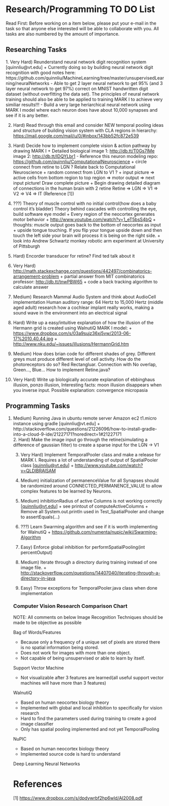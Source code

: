 Research/Programming TO DO List
===============================
Read First: Before working on a item below, please put your e-mail in the task so that anyone else interested 
will be able to collaborate with you. All tasks are also numbered by the amount of importance.

<h2>Researching Tasks</h2>  
  1. Very Hard) Reunderstand neural network digit recognition system [quinnliu@vt.edu]
       + Currently doing so by building neural network digit recognition with good notes here:
         https://github.com/quinnliu/MachineLearning/tree/master/unsupervisedLearning/neuralNetworks
           - Able to get 2 layer neural network to get 95% (and 3 layer neural network to get 97%) correct on MNIST handwritten  
             digit dataset (without overfitting the data set). The principles of neural network training should also be able to be applied to training MARK I to achieve very similiar results!!!
           - Build a very large heriarchical neural network using MARK I model where each neuron does have about 10,000 synapses
             and see if it is any better.

  2. Hard) Read through this email and consider NEW temporal pooling ideas and structure of building vision system with CLA 
             regions in hierarchy: https://mail.google.com/mail/u/0/#inbox/143bb52fc872e539

  3. Hard) Decide how to implement complete vision & action pathway by drawing MARK I 
             + Detailed biological image 1: http://db.tt/T0Gs7lMe image 2: http://db.tt/IDQYLbr1 
               - Reference this neuron modeling repo: https://github.com/quinnliu/ComputationalNeuroscience
	               + circle connect from retine to LGN ? Relate back to Computational Neuroscience
                 + random connect from LGN to V1 ? 
	           + input picture => active cells from bottom region to top region => motor output => next input picture! Draw 
               complete picture
             + Begin drawing detailed diagram of connections in the human brain with 2 retine
	             Retine => LGN => V1 => V2 => V4 => IT (Reference [1]) 

  4. ???) Theory of muscle control with no initial control(how does a baby control it’s bladder)
            Theory behind cascades with controlling the eye, build software eye model
            + Every region of the neocortex generates motor behavior
            + http://www.youtube.com/watch?v=1_eT5bsS4bQ
            + thoughts: muscle output goes back to the bottom of neocortex as input
            + upside tongue touching. If you flip your tongue upside down and then touch the left side your brain will process it
              is being on the right side. 
            + look into Andrew Schwartz monkey robotic arm experiment at University of Pittsburgh

  5. Hard) Encorder transducer for retine? Find ted talk about it

  6. Very Hard) http://math.stackexchange.com/questions/442497/combinatorics-arrangement-problem
                  + partial answer from MIT combinatorics professor: http://db.tt/tnwPBW65
                  + code a back tracking algorithm to calculate answer 

  7. Medium) Research Mammal Audio System and think about AudioCell implementation
               Human auditory range: 64 Hertz to 15,000 Hertz (middle aged adult) research how a cochlear implant really
               works, making a sound wave in the environment into an electrical signal

  8. Hard) Write up a easy/intuitive explanation of how the illusion of the Hermann grid is created
             using WalnutiQ MARK I model:
             + https://www.dropbox.com/s/03a9sujz36xj5vw/2013-06-17%2010.40.44.jpg
             + http://www.nku.edu/~issues/illusions/HermannGrid.htm

  9. Medium) How does brian code for different shades of grey. Different greys must produce different level of cell activity.
               How do the photoreceptors do so? Red Rectangluar. Connection with No overlap, Green..., Blue... How to implement Retine.java?

  10. Very Hard) Write up biologically accurate explanation of ebbinghaus illusion, ponzo illusion,
                   Interesting facts: moon illusion disappears when you inverse input. Possible explanation: convergence micropasia

<h2>Programming Tasks</h2>
<ol>
  <li> Medium) Running Java in ubuntu remote server Amazon ec2 t1.micro instance using gradle [quinnliu@vt.edu]
               + http://stackoverflow.com/questions/21226096/how-to-install-gradle-into-a-cloud-9-ide/21227171?noredirect=1#21227171
</li>
  2. Hard) Make the image input go through the retine(simulating a difference of gaussian filter) to create a sparse input for the LGN -> V1

  3. Very Hard) Implement TemporalPooler class and make a release for MARK I. Requires a lot of understanding of output of
                  SpatialPooler class [quinnliu@vt.edu]
                  + http://www.youtube.com/watch?v=QLDlBRAlSAM

  4. Medium) initialization of permanenceValue for all Synapses should be randomized around CONNECTED_PERMANENCE_VALUE to
               allow complex features to be learned by Neurons.

  5. Medium) inhibitionRadius of active Columns is not working correctly [quinnliu@vt.edu]
               + see printout of computeActiveColumns
               + Remove all System.out.println used in Test_SpatialPooler and change to assertEquals(...)

  6. ???) Learn Swarming algorithm and see if it is worth implementing for WalnutiQ 
            + https://github.com/numenta/nupic/wiki/Swarming-Algorithm

  7. Easy) Enforce global inhibition for performSpatialPooling(int percentOutput)
	
  8. Medium) Iterate through a directory during training instead of one image file. 
	             + http://stackoverflow.com/questions/14407040/iterating-through-a-directory-in-java

  9. Easy) Throw exceptions for TemporalPooler.java class when done implementation

<h3>Computer Vision Research Comparison Chart</h3>

NOTE: All comments on below Image Recognition Techniques should be made to be objective as possible

Bag of Words/Features
  - Because only a frequency of a unique set of pixels are stored there is no spatial information being stored.
  - Does not work for images with more than one object.
  - Not capable of being unsupervised or able to learn by itself.

Support Vector Machine
  - Not visualizable after 3 features are learned(all useful support vector machines will have more than 3 features)

WalnutiQ 
  - Based on human neocortex biology theory
  - Implemented with global and local inhibition to specifically for vision research
  - Hard to find the parameters used during training to create a good image classifier
  - Only has spatial pooling implemented and not yet TemporalPooling

NuPIC
  - Based on human neocortex biology theory
  - Implemented source code is hard to understand
  
Deep Learning Neural Networks

References
==========
[1] https://www.dropbox.com/s/dpdywrbf2hp6wld/AI2008.pdf
